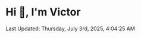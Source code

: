 <h1>Hi 👋, I'm Victor </h1>

<!--RECENT_ACTIVITY:start-->
<!--RECENT_ACTIVITY:end-->

<!--RECENT_ACTIVITY:last_update-->
Last Updated: Thursday, July 3rd, 2025, 4:04:25 AM
<!--RECENT_ACTIVITY:last_update_end-->
